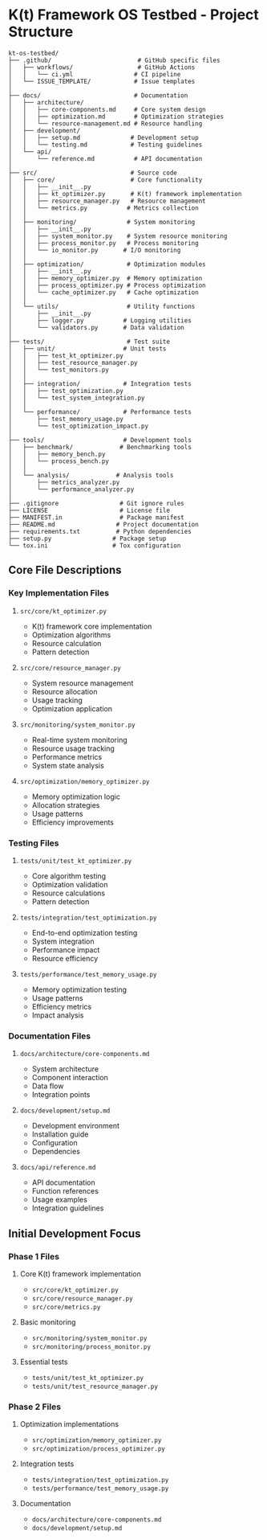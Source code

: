 # K(t) Framework OS Testbed - Project Structure

```
kt-os-testbed/
├── .github/                        # GitHub specific files
│   ├── workflows/                  # GitHub Actions
│   │   └── ci.yml                 # CI pipeline
│   └── ISSUE_TEMPLATE/            # Issue templates
│
├── docs/                          # Documentation
│   ├── architecture/
│   │   ├── core-components.md     # Core system design
│   │   ├── optimization.md        # Optimization strategies
│   │   └── resource-management.md # Resource handling
│   ├── development/
│   │   ├── setup.md              # Development setup
│   │   └── testing.md            # Testing guidelines
│   └── api/
│       └── reference.md           # API documentation
│
├── src/                          # Source code
│   ├── core/                     # Core functionality
│   │   ├── __init__.py
│   │   ├── kt_optimizer.py       # K(t) framework implementation
│   │   ├── resource_manager.py   # Resource management
│   │   └── metrics.py           # Metrics collection
│   │
│   ├── monitoring/              # System monitoring
│   │   ├── __init__.py
│   │   ├── system_monitor.py    # System resource monitoring
│   │   ├── process_monitor.py   # Process monitoring
│   │   └── io_monitor.py       # I/O monitoring
│   │
│   ├── optimization/            # Optimization modules
│   │   ├── __init__.py
│   │   ├── memory_optimizer.py  # Memory optimization
│   │   ├── process_optimizer.py # Process optimization
│   │   └── cache_optimizer.py   # Cache optimization
│   │
│   └── utils/                   # Utility functions
│       ├── __init__.py
│       ├── logger.py           # Logging utilities
│       └── validators.py       # Data validation
│
├── tests/                       # Test suite
│   ├── unit/                   # Unit tests
│   │   ├── test_kt_optimizer.py
│   │   ├── test_resource_manager.py
│   │   └── test_monitors.py
│   │
│   ├── integration/            # Integration tests
│   │   ├── test_optimization.py
│   │   └── test_system_integration.py
│   │
│   └── performance/            # Performance tests
│       ├── test_memory_usage.py
│       └── test_optimization_impact.py
│
├── tools/                      # Development tools
│   ├── benchmark/             # Benchmarking tools
│   │   ├── memory_bench.py
│   │   └── process_bench.py
│   │
│   └── analysis/             # Analysis tools
│       ├── metrics_analyzer.py
│       └── performance_analyzer.py
│
├── .gitignore                 # Git ignore rules
├── LICENSE                    # License file
├── MANIFEST.in                # Package manifest
├── README.md                 # Project documentation
├── requirements.txt          # Python dependencies
├── setup.py                 # Package setup
└── tox.ini                  # Tox configuration
```

## Core File Descriptions

### Key Implementation Files

1. `src/core/kt_optimizer.py`
   - K(t) framework core implementation
   - Optimization algorithms
   - Resource calculation
   - Pattern detection

2. `src/core/resource_manager.py`
   - System resource management
   - Resource allocation
   - Usage tracking
   - Optimization application

3. `src/monitoring/system_monitor.py`
   - Real-time system monitoring
   - Resource usage tracking
   - Performance metrics
   - System state analysis

4. `src/optimization/memory_optimizer.py`
   - Memory optimization logic
   - Allocation strategies
   - Usage patterns
   - Efficiency improvements

### Testing Files

1. `tests/unit/test_kt_optimizer.py`
   - Core algorithm testing
   - Optimization validation
   - Resource calculations
   - Pattern detection

2. `tests/integration/test_optimization.py`
   - End-to-end optimization testing
   - System integration
   - Performance impact
   - Resource efficiency

3. `tests/performance/test_memory_usage.py`
   - Memory optimization testing
   - Usage patterns
   - Efficiency metrics
   - Impact analysis

### Documentation Files

1. `docs/architecture/core-components.md`
   - System architecture
   - Component interaction
   - Data flow
   - Integration points

2. `docs/development/setup.md`
   - Development environment
   - Installation guide
   - Configuration
   - Dependencies

3. `docs/api/reference.md`
   - API documentation
   - Function references
   - Usage examples
   - Integration guidelines

## Initial Development Focus

### Phase 1 Files
1. Core K(t) framework implementation
   - `src/core/kt_optimizer.py`
   - `src/core/resource_manager.py`
   - `src/core/metrics.py`

2. Basic monitoring
   - `src/monitoring/system_monitor.py`
   - `src/monitoring/process_monitor.py`

3. Essential tests
   - `tests/unit/test_kt_optimizer.py`
   - `tests/unit/test_resource_manager.py`

### Phase 2 Files
1. Optimization implementations
   - `src/optimization/memory_optimizer.py`
   - `src/optimization/process_optimizer.py`

2. Integration tests
   - `tests/integration/test_optimization.py`
   - `tests/performance/test_memory_usage.py`

3. Documentation
   - `docs/architecture/core-components.md`
   - `docs/development/setup.md`
